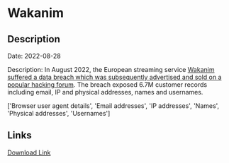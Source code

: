 # Wakanim

## Description

Date: 2022-08-28

Description:
In August 2022, the European streaming service <a href="https://www.animenewsnetwork.com/news/2022-09-07/wakanim-streaming-service-delays-content-after-possible-data-breach/.189234" target="_blank" rel="noopener">Wakanim suffered a data breach which was subsequently advertised and sold on a popular hacking forum</a>. The breach exposed 6.7M customer records including email, IP and physical addresses, names and usernames.


['Browser user agent details', 'Email addresses', 'IP addresses', 'Names', 'Physical addresses', 'Usernames']

## Links

[Download Link](https://link-to.net/1229997/173.37721064556777/dynamic/?r=aHR0cHM6Ly93d3cubWVkaWFmaXJlLmNvbS92aWV3L3pXT0xMYmpQZXFDb3drSy93YWthbmltLnR2L2ZpbGU=)